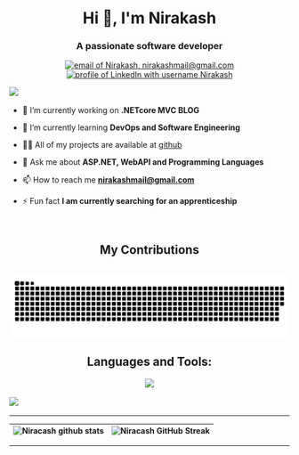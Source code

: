 <h1 align="center">Hi 👋, 
  I'm Nirakash</h1>
<h3 align="center">A passionate software developer</h3>

<div align="center">

  <a href="mailto:nirakashmail@gmail.com"><img src="https://img.shields.io/badge/Gmail-d5d5d5?style=for-the-badge&logo=gmail&logoColor=0A0209" alt="email of Nirakash, nirakashmail@gmail.com" /></a>
  <a href="https://www.linkedin.com/in/nirakash/"><img src="https://img.shields.io/badge/LinkedIn-d5d5d5?style=for-the-badge&logo=linkedin&logoColor=0A0209" alt="profile of LinkedIn with username Nirakash" /></a>
  

</div>


<p align="left"><img src="https://api.visitorbadge.io/api/visitors?path=https%3A%2F%2Fgithub.com%2Fniracash%2Fniracash&label=VIEWS&labelColor=%23000&countColor=%230A0209"/></p>

- 🔭 I’m currently working on **.NETcore MVC BLOG**

- 🌱 I’m currently learning **DevOps and Software Engineering**

- 👨‍💻 All of my projects are available at [github](https://github.com/Niracash?tab=repositories)

- 💬 Ask me about **ASP.NET, WebAPI and Programming Languages**

- 📫 How to reach me **nirakashmail@gmail.com**

- ⚡ Fun fact **I am currently searching for an apprenticeship**

<br>

<div align="center">
  <h2>My Contributions</h2>
  <br>
<picture>
  <source media="(prefers-color-scheme: dark)" srcset="https://raw.githubusercontent.com/niracash/niracash/output/github-contribution-grid-snake-dark.svg">
  <source media="(prefers-color-scheme: light)" srcset="https://raw.githubusercontent.com/niracash/niracash/output/github-contribution-grid-snake.svg">
  <img alt="github contribution grid snake animation" src="https://raw.githubusercontent.com/niracash/niracash/output/github-contribution-grid-snake.svg">
</picture>
</div>

<div align="center">
<h2>Languages and Tools:</h3>
  <p>
  <a href="#">
    <img src="https://skillicons.dev/icons?i=cs,dotnet,angular,github,azure,py,html,css,ts,bootstrap,unity,visualstudio,vscode,stackoverflow" />
  </a>
</p>
</div>
<img src="https://github-readme-activity-graph.vercel.app/graph?username=niracash&bg_color=161b22&color=ffffff&line=d5d5d5&point=a76c6c&area=true&hide_border=true&hide_title=true" />

<hr>

| ![Niracash github stats](https://github-readme-stats.vercel.app/api?username=niracash\&rank_icon=percentile&show_icons=true&theme=tokyonight&show=reviews&bg_color=fff&title_color=0a1931&icon_color=0a1931&text_color=0A0209&border_color=0A0209&border_radius=8) | ![Niracash GitHub Streak](https://github-readme-streak-stats.herokuapp.com/?user=niracash&theme=tokyonight&theme=icegray&border_radius=8) |
| -- | -- |

<hr>

